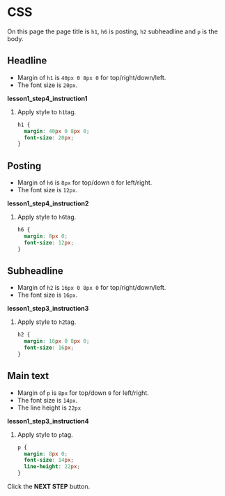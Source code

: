 # CSS
On this page the page title is `h1`, `h6` is posting, `h2` subheadline and `p` is the body. 



## Headline 

* Margin of `h1` is `40px 0 8px 0` for top/right/down/left.
* The font size is `20px`.


**lesson1_step4_instruction1**
1. Apply style to `h1`tag.
    ```css
    h1 {
      margin: 40px 0 8px 0;
      font-size: 20px;
    }
    ```



## Posting

* Margin of `h6` is `8px` for top/down `0` for left/right.
* The font size is `12px`.

**lesson1_step4_instruction2**
1. Apply style to `h6`tag.
    ```css
    h6 {
      margin: 8px 0;
      font-size: 12px;
    }
    ```



## Subheadline

* Margin of `h2` is `16px 0 8px 0` for top/right/down/left.
* The font size is `16px`.

**lesson1_step3_instruction3**
1. Apply style to `h2`tag.
    ```css
    h2 {
      margin: 16px 0 8px 0;
      font-size: 16px;
    }
    ```



## Main text
* Margin of `p` is `8px` for top/down `0` for left/right.
* The font size is `14px`.
* The line height is `22px`

**lesson1_step3_instruction4**

1. Apply style to `p`tag.
    ```css
    p {
      margin: 8px 0;
      font-size: 14px;
      line-height: 22px;
    }
    ```



Click the **NEXT STEP** button.




